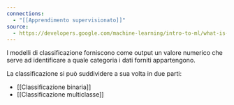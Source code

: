 ```yaml
---
connections:
  - "[[Apprendimento supervisionato]]"
source:
  - https://developers.google.com/machine-learning/intro-to-ml/what-is-ml?hl=it
---
```

I modelli di classificazione forniscono come output un valore numerico che serve ad identificare a quale categoria i dati forniti appartengono.

La classificazione si può suddividere a sua volta in due parti:
- [[Classificazione binaria]]
- [[Classificazione multiclasse]]
